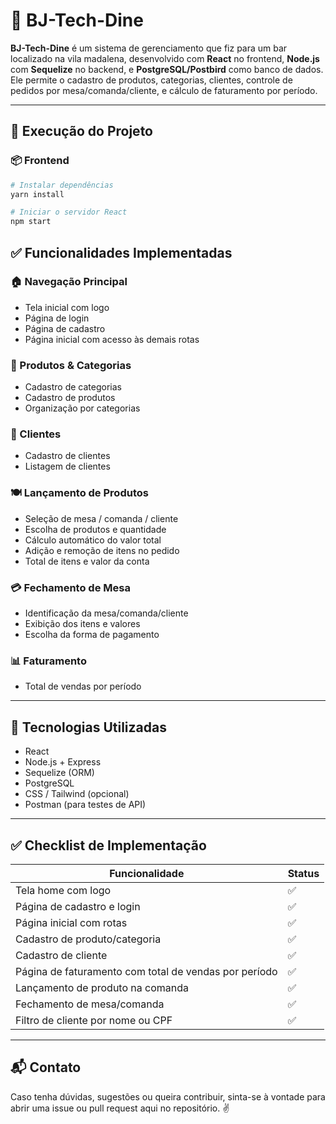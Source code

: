 
# 🧾 BJ-Tech-Dine

**BJ-Tech-Dine** é um sistema de gerenciamento que fiz para um bar localizado na vila madalena, desenvolvido com **React** no frontend, **Node.js** com **Sequelize** no backend, e **PostgreSQL/Postbird** como banco de dados. Ele permite o cadastro de produtos, categorias, clientes, controle de pedidos por mesa/comanda/cliente, e cálculo de faturamento por período.

---

## 🚀 Execução do Projeto

### 📦 Frontend

```bash
# Instalar dependências
yarn install

# Iniciar o servidor React
npm start
```



## ✅ Funcionalidades Implementadas

### 🏠 Navegação Principal

- Tela inicial com logo
- Página de login
- Página de cadastro
- Página inicial com acesso às demais rotas

### 🛒 Produtos & Categorias

- Cadastro de categorias
- Cadastro de produtos
- Organização por categorias

### 👥 Clientes

- Cadastro de clientes
- Listagem de clientes


### 🍽️ Lançamento de Produtos

- Seleção de mesa / comanda / cliente
- Escolha de produtos e quantidade
- Cálculo automático do valor total
- Adição e remoção de itens no pedido
- Total de itens e valor da conta

### 💳 Fechamento de Mesa

- Identificação da mesa/comanda/cliente
- Exibição dos itens e valores
- Escolha da forma de pagamento

### 📊 Faturamento

- Total de vendas por período

---

## 🧰 Tecnologias Utilizadas

- React
- Node.js + Express
- Sequelize (ORM)
- PostgreSQL
- CSS / Tailwind (opcional)
- Postman (para testes de API)

---

## ✅ Checklist de Implementação

| Funcionalidade                                       | Status |
|------------------------------------------------------|--------|
| Tela home com logo                                   | ✅     |
| Página de cadastro e login                           | ✅     |
| Página inicial com rotas                             | ✅     |
| Cadastro de produto/categoria                        | ✅     |
| Cadastro de cliente                                  | ✅     |
| Página de faturamento com total de vendas por período| ✅     |
| Lançamento de produto na comanda                     | ✅     |
| Fechamento de mesa/comanda                           | ✅     |
| Filtro de cliente por nome ou CPF                    | ✅     |

---

## 📬 Contato

Caso tenha dúvidas, sugestões ou queira contribuir, sinta-se à vontade para abrir uma issue ou pull request aqui no repositório. ✌️
